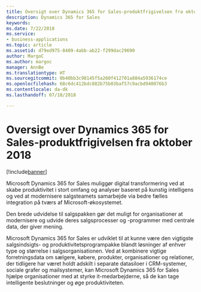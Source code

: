 ```yaml
---
title: Oversigt over Dynamics 365 for Sales-produktfrigivelsen fra oktober 2018
description: Dynamics 365 for Sales
keywords: 
ms.date: 7/22/2018
ms.service:
- business-applications
ms.topic: article
ms.assetid: d79ed975-8409-4abb-ab22-f299dac29690
author: MargoC
ms.author: margoc
manager: AnnBe
ms.translationtype: HT
ms.sourcegitcommit: 0b40bb3c98145f5a260f412701a884a5936174ce
ms.openlocfilehash: 68c6dc412bdc882b75b03baf57c9acbd940076b3
ms.contentlocale: da-dk
ms.lasthandoff: 07/18/2018

---
```


#  <a name="overview-of-dynamics-365-for-sales-october-18-release"></a>Oversigt over Dynamics 365 for Sales-produktfrigivelsen fra oktober 2018


[!include[banner](../../includes/banner.md)]

Microsoft Dynamics 365 for Sales muliggør digital transformering ved at skabe produktivitet i stort omfang og analyser baseret på kunstig intelligens og ved at modernisere salgsteamets samarbejde via bedre fælles integration på tværs af Microsoft-økosystemet.

Den brede udvidelse til salgspakken gør det muligt for organisationer at modernisere og udvide deres salgsprocesser og -programmer med centrale data, der giver mening.

Microsoft Dynamics 365 for Sales er udviklet til at kunne være den vigtigste salgsindsigts- og produktivitetsprogrampakke blandt løsninger af enhver type og størrelse i salgsorganisationen. Ved at kombinere vigtige forretningsdata om sælgere, købere, produkter, organisationer og relationer, der tidligere har været holdt adskilt i separate datasiloer i CRM-systemer, sociale grafer og mailsystemer, kan Microsoft Dynamics 365 for Sales hjælpe organisationer med at styrke it-medarbejderne, så de kan tage intelligente beslutninger og øge produktiviteten.


